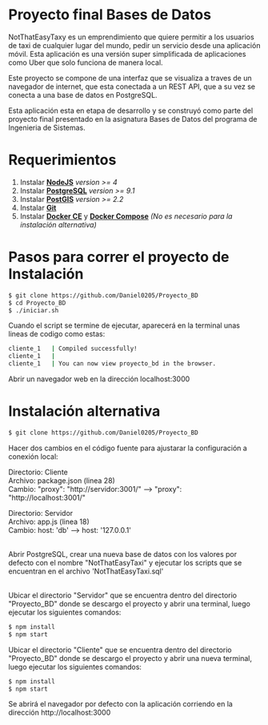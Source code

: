 # Proyecto final Bases de Datos
NotThatEasyTaxy es un emprendimiento que quiere permitir a los usuarios de taxi de cualquier lugar del mundo, pedir un servicio desde una aplicación móvil. Esta aplicación es una versión super simplificada de aplicaciones como Uber que solo funciona de manera local.

Este proyecto se compone de una interfaz que se visualiza a traves de un navegador de internet, que esta conectada a un REST API, que a su vez se conecta a una base de datos en PostgreSQL.

Esta aplicación esta en etapa de desarrollo y se construyó como parte del proyecto final presentado en la asignatura Bases de Datos del programa de Ingenieria de Sistemas.

# Requerimientos
1. Instalar [__NodeJS__](https://nodejs.org) *version >= 4*
2. Instalar [__PostgreSQL__](https://www.postgresql.org) *version >= 9.1*
3. Instalar [__PostGIS__](https://postgis.net/install/) *version >= 2.2*
4. Instalar [__Git__](https://git-scm.com/download/win)
5. Instalar [__Docker CE__](https://docs.docker.com/install/linux/docker-ce/ubuntu/) y [__Docker Compose__](https://docs.docker.com/compose/install/) *(No es necesario para la instalación alternativa)*

# Pasos para correr el proyecto  de Instalación
```bash
$ git clone https://github.com/Daniel0205/Proyecto_BD
$ cd Proyecto_BD
$ ./iniciar.sh
```
Cuando el script se termine de ejecutar, aparecerá en la terminal unas lineas de codigo como estas:
```bash
cliente_1   | Compiled successfully!
cliente_1   | 
cliente_1   | You can now view proyecto_bd in the browser.

```
Abrir un navegador web en la dirección localhost:3000

# Instalación alternativa 
```bash
$ git clone https://github.com/Daniel0205/Proyecto_BD
```
Hacer dos cambios en el código fuente para ajustarar la configuración a conexión local:

Directorio: Cliente <br /> 
Archivo: package.json (linea 28) <br /> 
Cambio: "proxy": "http://<span></span>servidor:3001/" --> "proxy": "http://<span></span>localhost:3001/" <br /> 

Directorio: Servidor <br />
Archivo: app.js (linea 18) <br />
Cambio: host: 'db' --> host: '127.0.0.1' <br /> <br /> 

Abrir PostgreSQL, crear una nueva base de datos con los valores por defecto con el nombre "NotThatEasyTaxi" y ejecutar los scripts que se encuentran en el archivo 'NotThatEasyTaxi.sql'<br /> <br />                  

Ubicar el directorio "Servidor" que se encuentra dentro del directorio "Proyecto_BD" donde se descargo el proyecto y abrir una terminal, luego ejecutar los siguientes comandos:
```bash
$ npm install
$ npm start
```
Ubicar el directorio "Cliente" que se encuentra dentro del directorio "Proyecto_BD" donde se descargo el proyecto y abrir una nueva terminal, luego ejecutar los siguientes comandos:
```bash
$ npm install
$ npm start
```
Se abrirá el navegador por defecto con la aplicación corriendo en la dirección http://localhost:3000 
